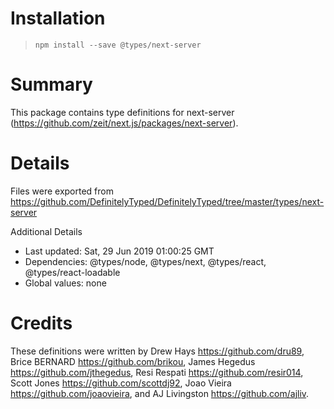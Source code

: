 # Installation
> `npm install --save @types/next-server`

# Summary
This package contains type definitions for next-server (https://github.com/zeit/next.js/packages/next-server).

# Details
Files were exported from https://github.com/DefinitelyTyped/DefinitelyTyped/tree/master/types/next-server

Additional Details
 * Last updated: Sat, 29 Jun 2019 01:00:25 GMT
 * Dependencies: @types/node, @types/next, @types/react, @types/react-loadable
 * Global values: none

# Credits
These definitions were written by Drew Hays <https://github.com/dru89>, Brice BERNARD <https://github.com/brikou>, James Hegedus <https://github.com/jthegedus>, Resi Respati <https://github.com/resir014>, Scott Jones <https://github.com/scottdj92>, Joao Vieira <https://github.com/joaovieira>, and AJ Livingston <https://github.com/ajliv>.
